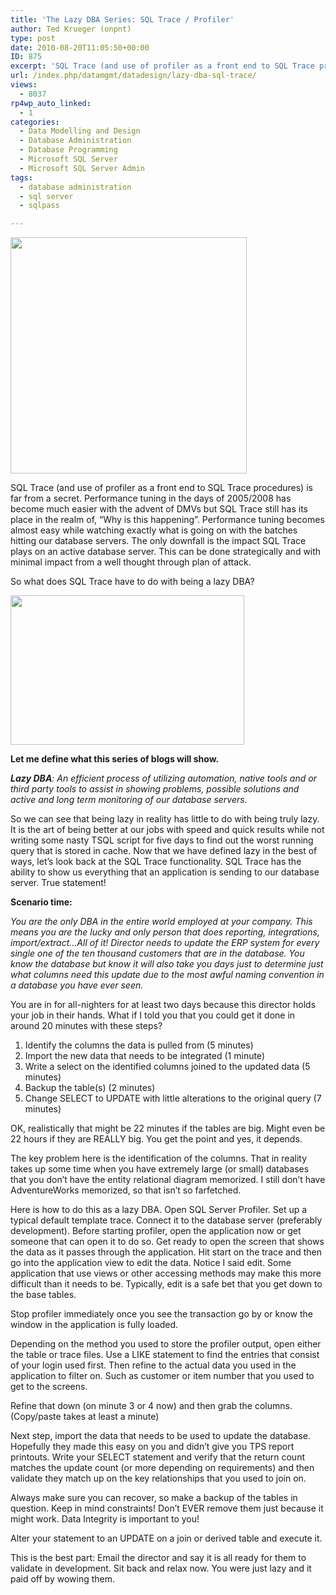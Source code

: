 ```yaml
---
title: 'The Lazy DBA Series: SQL Trace / Profiler'
author: Ted Krueger (onpnt)
type: post
date: 2010-08-20T11:05:50+00:00
ID: 875
excerpt: 'SQL Trace (and use of profiler as a front end to SQL Trace procedures) is far from a secret.  Performance tuning in the days of 2005/2008 has become much easier with the advent of DMVs but SQL Trace still has its place in the realm of, "Why is this happening".  Performance issues real-time and tuning becomes almost, easy while watching exactly what it going on with the batches hitting out database servers.  The only downfall is the impact SQL Trace plays on an active database server.  This can be done strategically and with minimal impact from a well thought through plan of attack.'
url: /index.php/datamgmt/datadesign/lazy-dba-sql-trace/
views:
  - 8037
rp4wp_auto_linked:
  - 1
categories:
  - Data Modelling and Design
  - Database Administration
  - Database Programming
  - Microsoft SQL Server
  - Microsoft SQL Server Admin
tags:
  - database administration
  - sql server
  - sqlpass

---
```

<div class="image_block">
  <img src="/wp-content/uploads/blogs/DataMgmt/lazydba.gif" alt="" title="" width="378" height="378" />
</div>

SQL Trace (and use of profiler as a front end to SQL Trace procedures) is far from a secret. Performance tuning in the days of 2005/2008 has become much easier with the advent of DMVs but SQL Trace still has its place in the realm of, &#8220;Why is this happening&#8221;. Performance tuning becomes almost easy while watching exactly what is going on with the batches hitting our database servers. The only downfall is the impact SQL Trace plays on an active database server. This can be done strategically and with minimal impact from a well thought through plan of attack. 

So what does SQL Trace have to do with being a lazy DBA?

<div class="image_block">
  <img src="/wp-content/uploads/blogs/DataMgmt/lazydba_1.gif" alt="" title="" width="374" height="239" />
</div>

**Let me define what this series of blogs will show.**

_**Lazy DBA**: An efficient process of utilizing automation, native tools and or third party tools to assist in showing problems, possible solutions and active and long term monitoring of our database servers._

So we can see that being lazy in reality has little to do with being truly lazy. It is the art of being better at our jobs with speed and quick results while not writing some nasty TSQL script for five days to find out the worst running query that is stored in cache. Now that we have defined lazy in the best of ways, let’s look back at the SQL Trace functionality. SQL Trace has the ability to show us everything that an application is sending to our database server. True statement! 

**Scenario time:**

_You are the only DBA in the entire world employed at your company. This means you are the lucky and only person that does reporting, integrations, import/extract&#8230;All of it! Director needs to update the ERP system for every single one of the ten thousand customers that are in the database. You know the database but know it will also take you days just to determine just what columns need this update due to the most awful naming convention in a database you have ever seen._ 

You are in for all-nighters for at least two days because this director holds your job in their hands. What if I told you that you could get it done in around 20 minutes with these steps?

  1. Identify the columns the data is pulled from (5 minutes)
  2. Import the new data that needs to be integrated (1 minute)
  3. Write a select on the identified columns joined to the updated data (5 minutes)
  4. Backup the table(s) (2 minutes)
  5. Change SELECT to UPDATE with little alterations to the original query (7 minutes)

OK, realistically that might be 22 minutes if the tables are big. Might even be 22 hours if they are REALLY big. You get the point and yes, it depends.

The key problem here is the identification of the columns. That in reality takes up some time when you have extremely large (or small) databases that you don’t have the entity relational diagram memorized. I still don’t have AdventureWorks memorized, so that isn’t so farfetched. 

Here is how to do this as a lazy DBA. Open SQL Server Profiler. Set up a typical default template trace. Connect it to the database server (preferably development). Before starting profiler, open the application now or get someone that can open it to do so. Get ready to open the screen that shows the data as it passes through the application. Hit start on the trace and then go into the application view to edit the data. Notice I said edit. Some application that use views or other accessing methods may make this more difficult than it needs to be. Typically, edit is a safe bet that you get down to the base tables.

Stop profiler immediately once you see the transaction go by or know the window in the application is fully loaded. 

Depending on the method you used to store the profiler output, open either the table or trace files. Use a LIKE statement to find the entries that consist of your login used first. Then refine to the actual data you used in the application to filter on. Such as customer or item number that you used to get to the screens. 

Refine that down (on minute 3 or 4 now) and then grab the columns. (Copy/paste takes at least a minute)

Next step, import the data that needs to be used to update the database. Hopefully they made this easy on you and didn’t give you TPS report printouts. Write your SELECT statement and verify that the return count matches the update count (or more depending on requirements) and then validate they match up on the key relationships that you used to join on. 

Always make sure you can recover, so make a backup of the tables in question. Keep in mind constraints! Don’t EVER remove them just because it might work. Data Integrity is important to you!

Alter your statement to an UPDATE on a join or derived table and execute it.

This is the best part: Email the director and say it is all ready for them to validate in development. Sit back and relax now. You were just lazy and it paid off by wowing them.